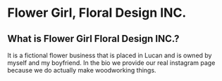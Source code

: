# Flower Girl, Floral Design INC.

## What is Flower Girl Floral Design INC.?

It is a fictional flower business that is placed in Lucan and is owned by myself and my boyfriend. In the bio we provide our real instagram page because we do actually make woodworking things.
